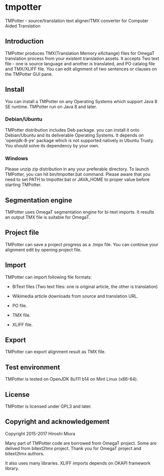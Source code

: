 # tmpotter
TMPotter - source/translation text aligner/TMX converter for Computer Aided Translation


## Introduction

TMPotter produces TMX(Translation Memory eXchange) files for OmegaT translation process from your
existent translation assets.
It accepts Two text file - one is source language and another is translated, and
PO catalog file and TMX/XLIFF file.
You can edit alignment of two sentences or clauses on the TMPotter GUI pane.


## Install

You can install a TMPotter on any Operating Systems which support Java 8 SE runtime.
TMPotter run on Java 8 and later.

### Debian/Ubuntu

TMPotter distribution includes Deb package.
you can install it onto Debian/Ubuntu and its deliverable Operating Systems.
It depends on 'openjdk-8-jre' package which is not supported natively in Ubuntu Trusty.
You should solve its dependency by your own.

### Windows

Please unzip zip distribution in any your preferable directory.
To launch TMPotter, you can hit bin/tmpotter.bat command.
Please aware that you need to set PATH to tmpotter.bat or JAVA_HOME to
proper value before starting TMPotter.


## Segmentation engine

TMPotter uses OmegaT segmentation engine for bi-text imports.
It results an output TMX file is suitable for OmegaT.


## Project file

TMPotter can save a project progress as a .tmpx file.
You can continue your alignment edit by opening project file.


## Import

TMPotter can import following file formats:

- BiText files (Two text files: one is original article, the other is translation)

- Wikimedia article downloads from source and translation URL.

- PO file.

- TMX file.

- XLIFF file.


## Export

TMPotter can export alignment result as TMX file.


## Test environment

TMPotter is tested on OpenJDK 8u111 b14 on Mint Linux (x86-64).

## License

TMPotter is licensed under GPL3 and later.


## Copyright and acknowledgement

Copyright 2015-2017 Hiroshi Miura

Many part of TMPotter code are borrowed from OmegaT project.
Some are delived from bitext2tmx project.
Thank you for OmegaT project and bitext2tmx authors.

It also uses many libraries.
XLIFF imports depends on OKAPI framework library.

